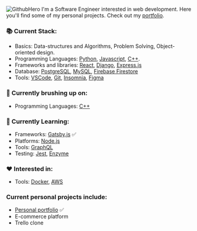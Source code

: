  ![GithubHero](https://user-images.githubusercontent.com/9547354/91645422-4d4b0480-ea1b-11ea-9070-b7c8b162f5a4.png)
I'm a Software Engineer interested in web development. Here you'll find some of my personal projects.
Check out my [portfolio](https://codebyfernanda.tech). 

### :books: Current Stack:

- Basics: Data-structures and Algorithms, Problem Solving, Object-oriented design. 
- Programming Languages: [Python](https://www.python.org/), [Javascript](https://www.javascript.com/), [C++](https://www.cplusplus.com/). 
- Frameworks and libraries: [React](https://reactjs.org/), [Django](https://www.djangoproject.com/), [Express.js](https://expressjs.com/)
- Database: [PostgreSQL](https://www.postgresql.org/), [MySQL](https://www.mysql.com/), [Firebase Firestore](https://firebase.google.com/)
- Tools: [VSCode](https://code.visualstudio.com/), [Git](https://www.github.com/), [Insomnia](https://insomnia.rest/), [Figma](https://www.figma.com/)

### :art: Currently brushing up on:

- Programming Languages: [C++](https://www.cplusplus.com/)

### :dart: Currently Learning:

- Frameworks: [Gatsby.js](https://www.gatsbyjs.org/) :white_check_mark:
- Platforms: [Node.js](https://nodejs.org/en/)
- Tools: [GraphQL](https://graphql.org/)
- Testing: [Jest](https://jestjs.io/), [Enzyme](https://enzymejs.github.io/enzyme/)

### :hearts: Interested in:

- Tools: [Docker](https://www.docker.com/), [AWS](https://aws.amazon.com/)

### Current personal projects include:

- [Personal portfolio](https://codebyfernanda.tech) :white_check_mark:
- E-commerce platform
- Trello clone

